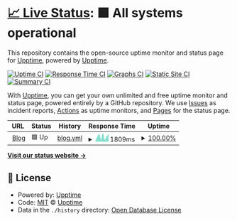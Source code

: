 # [📈 Live Status](https://upptime.github.io/upptime): <!--live status--> **🟩 All systems operational**

This repository contains the open-source uptime monitor and status page for [Upptime](https://upptime.js.org), powered by [Upptime](https://github.com/upptime/upptime).

[![Uptime CI](https://github.com/whywaita/upptime/workflows/Uptime%20CI/badge.svg)](https://github.com/whywaita/upptime/actions?query=workflow%3A%22Uptime+CI%22)
[![Response Time CI](https://github.com/whywaita/upptime/workflows/Response%20Time%20CI/badge.svg)](https://github.com/whywaita/upptime/actions?query=workflow%3A%22Response+Time+CI%22)
[![Graphs CI](https://github.com/whywaita/upptime/workflows/Graphs%20CI/badge.svg)](https://github.com/whywaita/upptime/actions?query=workflow%3A%22Graphs+CI%22)
[![Static Site CI](https://github.com/whywaita/upptime/workflows/Static%20Site%20CI/badge.svg)](https://github.com/whywaita/upptime/actions?query=workflow%3A%22Static+Site+CI%22)
[![Summary CI](https://github.com/whywaita/upptime/workflows/Summary%20CI/badge.svg)](https://github.com/whywaita/upptime/actions?query=workflow%3A%22Summary+CI%22)

With [Upptime](https://upptime.js.org), you can get your own unlimited and free uptime monitor and status page, powered entirely by a GitHub repository. We use [Issues](https://github.com/upptime/upptime/issues) as incident reports, [Actions](https://github.com/whywaita/upptime/actions) as uptime monitors, and [Pages](https://upptime.github.io/upptime) for the status page.

<!--start: status pages-->
<!-- This summary is generated by Upptime (https://github.com/upptime/upptime) -->
<!-- Do not edit this manually, your changes will be overwritten -->
<!-- prettier-ignore -->
| URL | Status | History | Response Time | Uptime |
| --- | ------ | ------- | ------------- | ------ |
| <img alt="" src="https://favicons.githubusercontent.com/blog.whywrite.it" height="13"> [Blog](https://blog.whywrite.it/) | 🟩 Up | [blog.yml](https://github.com/whywaita/upptime/commits/HEAD/history/blog.yml) | <details><summary><img alt="Response time graph" src="./graphs/blog/response-time-week.png" height="20"> 1809ms</summary><br><a href="https://whywaita.github.io/upptime/history/blog"><img alt="Response time 1868" src="https://img.shields.io/endpoint?url=https%3A%2F%2Fraw.githubusercontent.com%2Fwhywaita%2Fupptime%2FHEAD%2Fapi%2Fblog%2Fresponse-time.json"></a><br><a href="https://whywaita.github.io/upptime/history/blog"><img alt="24-hour response time 2613" src="https://img.shields.io/endpoint?url=https%3A%2F%2Fraw.githubusercontent.com%2Fwhywaita%2Fupptime%2FHEAD%2Fapi%2Fblog%2Fresponse-time-day.json"></a><br><a href="https://whywaita.github.io/upptime/history/blog"><img alt="7-day response time 1809" src="https://img.shields.io/endpoint?url=https%3A%2F%2Fraw.githubusercontent.com%2Fwhywaita%2Fupptime%2FHEAD%2Fapi%2Fblog%2Fresponse-time-week.json"></a><br><a href="https://whywaita.github.io/upptime/history/blog"><img alt="30-day response time 1868" src="https://img.shields.io/endpoint?url=https%3A%2F%2Fraw.githubusercontent.com%2Fwhywaita%2Fupptime%2FHEAD%2Fapi%2Fblog%2Fresponse-time-month.json"></a><br><a href="https://whywaita.github.io/upptime/history/blog"><img alt="1-year response time 1868" src="https://img.shields.io/endpoint?url=https%3A%2F%2Fraw.githubusercontent.com%2Fwhywaita%2Fupptime%2FHEAD%2Fapi%2Fblog%2Fresponse-time-year.json"></a></details> | <details><summary><a href="https://whywaita.github.io/upptime/history/blog">100.00%</a></summary><a href="https://whywaita.github.io/upptime/history/blog"><img alt="All-time uptime 100.00%" src="https://img.shields.io/endpoint?url=https%3A%2F%2Fraw.githubusercontent.com%2Fwhywaita%2Fupptime%2FHEAD%2Fapi%2Fblog%2Fuptime.json"></a><br><a href="https://whywaita.github.io/upptime/history/blog"><img alt="24-hour uptime 100.00%" src="https://img.shields.io/endpoint?url=https%3A%2F%2Fraw.githubusercontent.com%2Fwhywaita%2Fupptime%2FHEAD%2Fapi%2Fblog%2Fuptime-day.json"></a><br><a href="https://whywaita.github.io/upptime/history/blog"><img alt="7-day uptime 100.00%" src="https://img.shields.io/endpoint?url=https%3A%2F%2Fraw.githubusercontent.com%2Fwhywaita%2Fupptime%2FHEAD%2Fapi%2Fblog%2Fuptime-week.json"></a><br><a href="https://whywaita.github.io/upptime/history/blog"><img alt="30-day uptime 100.00%" src="https://img.shields.io/endpoint?url=https%3A%2F%2Fraw.githubusercontent.com%2Fwhywaita%2Fupptime%2FHEAD%2Fapi%2Fblog%2Fuptime-month.json"></a><br><a href="https://whywaita.github.io/upptime/history/blog"><img alt="1-year uptime 100.00%" src="https://img.shields.io/endpoint?url=https%3A%2F%2Fraw.githubusercontent.com%2Fwhywaita%2Fupptime%2FHEAD%2Fapi%2Fblog%2Fuptime-year.json"></a></details>

<!--end: status pages-->

[**Visit our status website →**](https://upptime.github.io/upptime)

## 📄 License

- Powered by: [Upptime](https://github.com/upptime/upptime)
- Code: [MIT](./LICENSE) © [Upptime](https://upptime.js.org)
- Data in the `./history` directory: [Open Database License](https://opendatacommons.org/licenses/odbl/1-0/)
